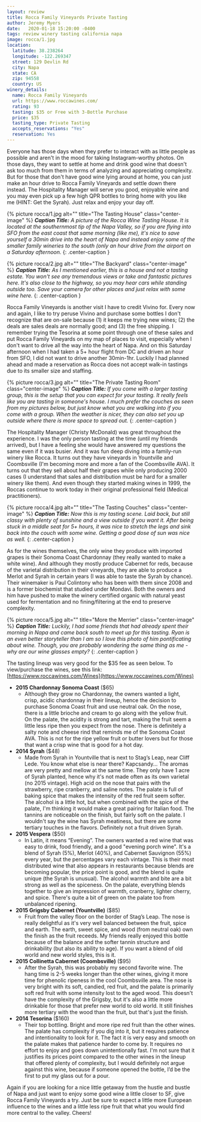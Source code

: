 ```yaml
---
layout: review
title: Rocca Family Vineyards Private Tasting
author: Jeremy Myers
date:   2020-01-18 15:20:00 -0400
tags: review winery tasting california napa
image: rocca/1.jpg
location:
  latitude: 38.238264
  longitude: -122.269347
  street: 129 Devlin Rd
  city: Napa
  state: CA
  zip: 94558
  country: US
winery_details:
  name: Rocca Family Vineyards
  url: https://www.roccawines.com/
  rating: 93
  tasting: $35 or Free with 3-Bottle Purchase
  price: $35
  tasting_type: Private Tasting
  accepts_reservations: "Yes"
  reservation: Yes
---
```

Everyone has those days when they prefer to interact with as little people as possible and aren't in the mood for taking Instagram-worthy photos.  On those days, they want to settle at home and drink good wine that doesn't ask too much from them in terms of analyzing and appreciating complexity.  But for those that don't have good wine lying around at home, you can just make an hour drive to Rocca Family Vineyards and settle down there instead.  The Hospitality Manager will serve you good, enjoyable wine and you may even pick up a few high QPR bottles to bring home with you like me (HINT: Get the Syrah).  Just relax and enjoy your day off.

{% picture rocca/1.jpg alt="" title="The Tasting House" class="center-image" %}
***Caption Title:*** *A picture of the Rocca Wine Tasting House.  It is located at the southernmost tip of the Napa Valley, so if you are flying into SFO from the east coast that same morning (like me), it's nice to save yourself a 30min drive into the heart of Napa and instead enjoy some of the smaller family wineries to the south (only an hour drive from the airport on a Saturday afternoon.*
{: .center-caption }

{% picture rocca/2.jpg alt="" title="The Backyard" class="center-image" %}
***Caption Title:*** *As I mentioned earlier, this is a house and not a tasting estate.  You won't see any tremendous views or take and fantastic pictures here.  It's also close to the highway, so you may hear cars while standing outside too.  Save your camera for other places and just relax with some wine here.*
{: .center-caption }

Rocca Family Vineyards is another visit I have to credit Vivino for.  Every now and again, I like to try peruse Vivino and purchase some bottles I don't recognize that are on-sale because (1) it keeps me trying new wines; (2) the deals are sales deals are normally good; and (3) the free shipping.  I remember trying the Tesorina at some point through one of these sales and put Rocca Family Vineyards on my map of places to visit, especially when I don't want to drive all the way into the heart of Napa.  And on this Saturday afternoon when I had taken a 5+ hour flight from DC and driven an hour from SFO, I did not want to drive another 30min-1hr.  Luckily I had planned ahead and made a reservation as Rocca does not accept walk-in tastings due to its smaller size and staffing.

{% picture rocca/3.jpg alt="" title="The Private Tasting Room" class="center-image" %}
***Caption Title:*** *If you come with a larger tasting group, this is the setup that you can expect for your tasting.  It really feels like you are tasting in someone's house.  I much prefer the couches as seen from my pictures below, but just know what you are walking into if you come with a group.  When the weather is nicer, they can also set you up outside where there is more space to spread out.*
{: .center-caption }

The Hospitality Manager (Christy McDonald) was great throughout the experience.  I was the only person tasting at the time (until my friends arrived), but I have a feeling she would have answered my questions the same even if it was busier.  And it was fun deep diving into a family-run winery like Rocca.  It turns out they have vineyards in Yountville and Coombsville (I'm becoming more and more a fan of the Coombsville AVA).  It turns out that they sell about half their grapes while only producing 2000 cases (I understand that sales and distribution must be hard for a smaller winery like them).  And even though they started making wines in 1999, the Roccas continue to work today in their original professional field (Medical practitioners).  

{% picture rocca/4.jpg alt="" title="The Tasting Couches" class="center-image" %}
***Caption Title:*** *Now this is my tasting scene.  Laid back, but still classy with plenty of sunshine and a view outside if you want it.  After being stuck in a middle seat for 5+ hours, it was nice to stretch the legs and sink back into the couch with some wine.  Getting a good dose of sun was nice as well.*
{: .center-caption }

As for the wines themselves, the only wine they produce with imported grapes is their Sonoma Coast Chardonnay (they really wanted to make a white wine).  And although they mostly produce Cabernet for reds, because of the varietal distribution in their vineyards, they are able to produce a Merlot and Syrah in certain years (I was able to taste the Syrah by chance).  Their winemaker is Paul Colintony who has been with them since 2008 and is a former biochemist that studied under Mondavi.  Both the owners and him have pushed to make the winery certified organic with natural yeast used for fermentation and no fining/filtering at the end to preserve complexity.

{% picture rocca/5.jpg alt="" title="More the Merrier" class="center-image" %}
***Caption Title:*** *Luckily, I had some friends that had already spent their morning in Napa and came back south to meet up for this tasting.  Ryan is an even better storyteller than I am so I love this photo of him pontificating about wine.  Though, you are probably wondering the same thing as me - why are our wine glasses empty?*
{: .center-caption }

The tasting lineup was very good for the $35 fee as seen below.  To view/purchase the wines, see this link: [https://www.roccawines.com/Wines](https://www.roccawines.com/Wines)

* **2015 Chardonnay Sonoma Coast** ($65)
  * Although they grow no Chardonnay, the owners wanted a light, crisp, acidic chardonnay in their lineup, hence the decision to purchase Sonoma Coast fruit and use neutral oak.  On the nose, there is a little brioche and cream to go along with the yellow fruit.  On the palate, the acidity is strong and tart, making the fruit seem a little less ripe then you expect from the nose.  There is definitely a salty note and cheese rind that reminds me of the Sonoma Coast AVA.  This is not for the ripe yellow fruit or butter lovers but for those that want a crisp wine that is good for a hot day.  
* **2014 Syrah** ($48)
  * Made from Syrah in Yountville that is next to Stag’s Leap, near Cliff Lede.  You know what else is near there?  Kapcsandy...  The aromas are very pretty and mellow at the same time.  They only have 1 acre of Syrah planted, hence why it's not made often as its own varietal (no 2015 vintage).  High acid on the nose that pairs with the strawberry, ripe cranberry, and saline notes.  The palate is full of baking spice that makes the intensity of the red fruit seem softer.  The alcohol is a little hot, but when combined with the spice of the palate, I'm thinking it would make a great pairing for Italian food.  The tannins are noticeable on the finish, but fairly soft on the palate.  I wouldn't say the wine has Syrah meatiness, but there are some tertiary touches in the flavors.  Definitely not a fruit driven Syrah. 
* **2015 Vespera** ($50)
  * In Latin, it means “Evening”.  The owners wanted a red wine that was easy to drink, food friendly, and a good "evening porch wine".  It's a blend of Syrah (5%), Merlot (40%), and Cabernet Sauvignon (55%) every year, but the percentages vary each vintage.  This is their most distributed wine that also appears in restaurants because blends are becoming popular, the price point is good, and the blend is quite unique (the Syrah is unusual).  The alcohol warmth and bite are a bit strong as well as the spiceness.  On the palate, everything blends together to give an impression of warmth, cranberry, lighter cherry, and spice.  There's quite a bit of green on the palate too from unbalanced ripening.  
* **2015 Grigsby Cabernet (Yountville)** ($85)
  * Fruit from the valley floor on the border of Stag’s Leap.  The nose is really delightful as it's very well balanced between the fruit, spice and earth.  The earth, sweet spice, and wood (from neutral oak) own the finish as the fruit receeds.  My friends really enjoyed this bottle because of the balance and the softer tannin structure and drinkability (but also its ability to age).  If you want a blend of old world and new world styles, this is it.  
* **2015 Collinetta Cabernet (Coombsville)** ($95)
  * After the Syrah, this was probably my second favorite wine.  The hang time is 2-5 weeks longer than the other wines, giving it more time for phenolic ripeness in the cool Coombsville area.  The nose is very bright with its soft, candied, red fruit, and the palate is primarily soft red fruit with some intensity lost to the aged wood.  This doesn't have the complexity of the Grigsby, but it's also a little more drinkable for those that prefer new world to old world.  It still finishes more tertiary with the wood than the fruit, but that's just the finish.  
* **2014 Tesorina** ($160)
  * Their top bottling.  Bright and more ripe red fruit than the other wines.  The palate has complexity if you dig into it, but it requires patience and intentionality to look for it.  The fact it is very easy and smooth on the palate makes that patience harder to come by.  It requires no effort to enjoy and goes down unintentionally fast.  I'm not sure that it justifies its prices point compared to the other wines in the lineup that offered plenty of complexity, but I would definitely not argue against this wine, because if someone opened the bottle, I’d be the first to put my glass out for a pour.

Again if you are looking for a nice little getaway from the hustle and bustle of Napa and just want to enjoy some good wine a little closer to SF, give Rocca Family Vineyards a try.  Just be sure to expect a little more European influence to the wines and a little less ripe fruit that what you would find more central to the valley.  Cheers!